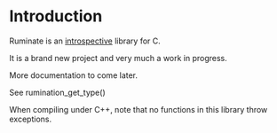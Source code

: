 # Introduction

Ruminate is an [introspective][introspection] library for C.

It is a brand new project and very much a work in progress.

More documentation to come later.

See rumination_get_type()

When compiling under C++, note that no functions in this library throw
exceptions.

[introspection]: http://en.wikipedia.org/wiki/Introspection_(computer_science)
